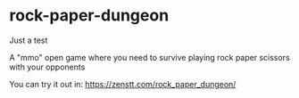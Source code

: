 # rock-paper-dungeon

Just a test

A "mmo" open game where you need to survive playing rock paper scissors with your opponents  

You can try it out in: https://zenstt.com/rock_paper_dungeon/
